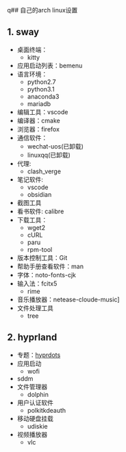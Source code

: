 q## 自己的arch linux设置

## 1. sway

+ 桌面终端：
	+ kitty
+ 应用启动列表：bemenu
+ 语言环境：
  + python2.7
  + python3.1
  + anaconda3
  + mariadb
+ 编辑工具：vscode
+ 编译器：cmake
+ 浏览器：firefox
+ 通信软件：
  + wechat-uos(已卸载)
  + linuxqq(已卸载)
+ 代理:
  + clash_verge
+ 笔记软件:
  + vscode
  + obsidian
+ 截图工具
+ 看书软件: calibre
+ 下载工具：
	+ wget2
	+ cURL
	+ paru
	+ rpm-tool
+ 版本控制工具：Git
+ 帮助手册查看软件：man
+ 字体：noto-fonts-cjk
+ 输入法：fcitx5
	+ rime
+ 音乐播放器：netease-cloude-music]
+ 文件处理工具
	+ tree

## 2. hyprland

+ 专题：[hyprdots](https://github.com/prasanthrangan/hyprdots)
+ 应用启动
	+ wofi
+ sddm
+ 文件管理器
	+ dolphin
+ 用户认证软件
	+ polkitkdeauth
+ 移动硬盘挂载
	+ udiskie
+ 视频播放器
	+ vlc
